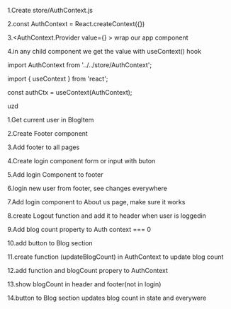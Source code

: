 1.Create store/AuthContext.js

2.const AuthContext = React.createContext({})

3.<AuthContext.Provider value={} > wrap our app component

4.in any child component we get the value with useContext() hook

import AuthContext from '../../store/AuthContext';

import { useContext } from 'react';

const authCtx = useContext(AuthContext);

uzd

1.Get current user in BlogItem

2.Create Footer component

3.Add footer to all pages

4.Create login component form or input with buton

5.Add login Component to footer

6.login new user from footer, see changes everywhere

7.Add login component to About us page, make sure it works

8.create Logout function and add it to header when user is loggedin

9.Add blog count property to Auth context === 0

10.add button to Blog section

11.create function (updateBlogCount) in AuthContext to update blog count

12.add function and blogCount propery to AuthContext

13.show blogCount in header and footer(not in login)

14.button to Blog section updates blog count in state and everywere
